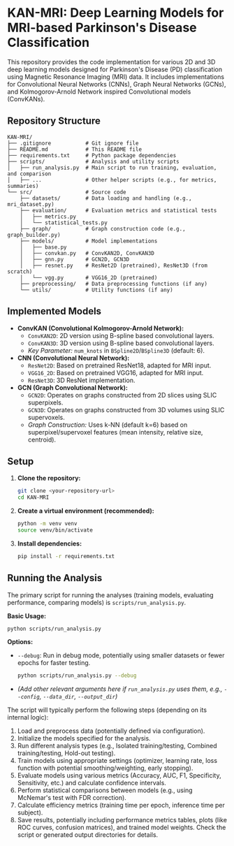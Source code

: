 # KAN-MRI: Deep Learning Models for MRI-based Parkinson's Disease Classification

This repository provides the code implementation for various 2D and 3D deep learning models designed for Parkinson's Disease (PD) classification using Magnetic Resonance Imaging (MRI) data. It includes implementations for Convolutional Neural Networks (CNNs), Graph Neural Networks (GCNs), and Kolmogorov-Arnold Network inspired Convolutional models (ConvKANs).

## Repository Structure

```
KAN-MRI/
├── .gitignore           # Git ignore file
├── README.md            # This README file
├── requirements.txt     # Python package dependencies
├── scripts/             # Analysis and utility scripts
│   ├── run_analysis.py  # Main script to run training, evaluation, and comparison
│   ├── ...              # Other helper scripts (e.g., for metrics, summaries)
└── src/                 # Source code
    ├── datasets/        # Data loading and handling (e.g., mri_dataset.py)
    ├── evaluation/      # Evaluation metrics and statistical tests
    │   ├── metrics.py
    │   └── statistical_tests.py
    ├── graph/           # Graph construction code (e.g., graph_builder.py)
    ├── models/          # Model implementations
    │   ├── base.py
    │   ├── convkan.py   # ConvKAN2D, ConvKAN3D
    │   ├── gnn.py       # GCN2D, GCN3D
    │   ├── resnet.py    # ResNet2D (pretrained), ResNet3D (from scratch)
    │   └── vgg.py       # VGG16_2D (pretrained)
    ├── preprocessing/   # Data preprocessing functions (if any)
    └── utils/           # Utility functions (if any)
```

## Implemented Models

*   **ConvKAN (Convolutional Kolmogorov-Arnold Network):**
    *   `ConvKAN2D`: 2D version using B-spline based convolutional layers.
    *   `ConvKAN3D`: 3D version using B-spline based convolutional layers.
    *   *Key Parameter:* `num_knots` in `BSpline2D`/`BSpline3D` (default: 6).
*   **CNN (Convolutional Neural Network):**
    *   `ResNet2D`: Based on pretrained ResNet18, adapted for MRI input.
    *   `VGG16_2D`: Based on pretrained VGG16, adapted for MRI input.
    *   `ResNet3D`: 3D ResNet implementation.
*   **GCN (Graph Convolutional Network):**
    *   `GCN2D`: Operates on graphs constructed from 2D slices using SLIC superpixels.
    *   `GCN3D`: Operates on graphs constructed from 3D volumes using SLIC supervoxels.
    *   *Graph Construction:* Uses k-NN (default k=6) based on superpixel/supervoxel features (mean intensity, relative size, centroid).

## Setup

1.  **Clone the repository:**
    ```bash
    git clone <your-repository-url>
    cd KAN-MRI
    ```
2.  **Create a virtual environment (recommended):**
    ```bash
    python -m venv venv
    source venv/bin/activate 
3.  **Install dependencies:**
    ```bash
    pip install -r requirements.txt
    ```

## Running the Analysis

The primary script for running the analyses (training models, evaluating performance, comparing models) is `scripts/run_analysis.py`.

**Basic Usage:**

```bash
python scripts/run_analysis.py
```

**Options:**

*   `--debug`: Run in debug mode, potentially using smaller datasets or fewer epochs for faster testing.
    ```bash
    python scripts/run_analysis.py --debug
    ```
*   *(Add other relevant arguments here if `run_analysis.py` uses them, e.g., `--config`, `--data_dir`, `--output_dir`)*

The script will typically perform the following steps (depending on its internal logic):

1.  Load and preprocess data (potentially defined via configuration).
2.  Initialize the models specified for the analysis.
3.  Run different analysis types (e.g., Isolated training/testing, Combined training/testing, Hold-out testing).
4.  Train models using appropriate settings (optimizer, learning rate, loss function with potential smoothing/weighting, early stopping).
5.  Evaluate models using various metrics (Accuracy, AUC, F1, Specificity, Sensitivity, etc.) and calculate confidence intervals.
6.  Perform statistical comparisons between models (e.g., using McNemar's test with FDR correction).
7.  Calculate efficiency metrics (training time per epoch, inference time per subject).
8.  Save results, potentially including performance metrics tables, plots (like ROC curves, confusion matrices), and trained model weights. Check the script or generated output directories for details.

